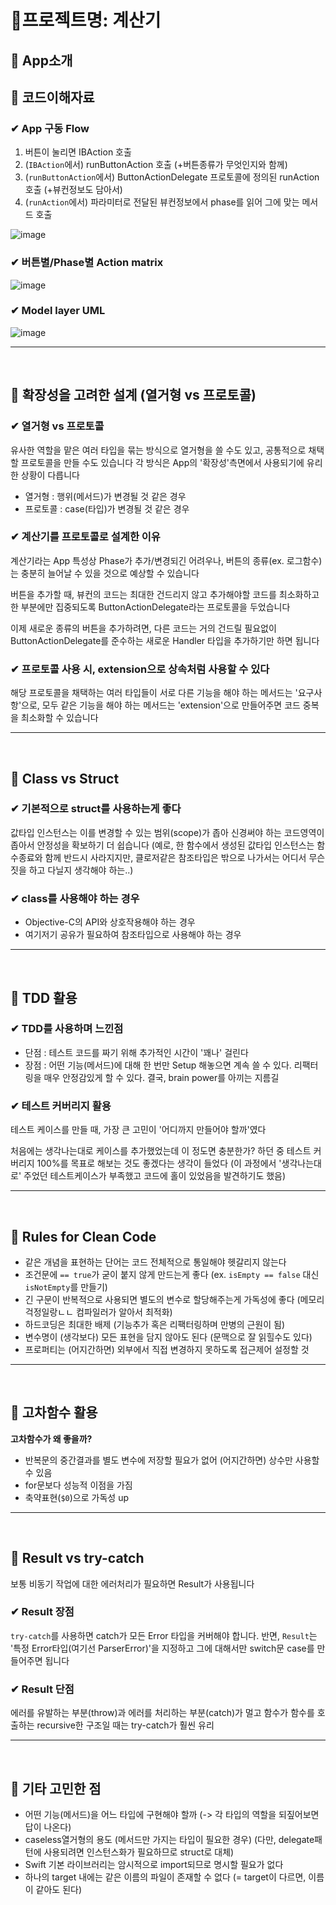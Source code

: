 # 📱프로젝트명: 계산기

## 🐶 App소개



## 🐺 코드이해자료
### ✔ App 구동 Flow
1. 버튼이 눌리면 IBAction 호출
2. (`IBAction`에서) runButtonAction 호출 (+버튼종류가 무엇인지와 함께)
3. (`runButtonAction`에서) ButtonActionDelegate 프로토콜에 정의된 runAction 호출 (+뷰컨정보도 담아서)
4. (`runAction`에서) 파라미터로 전달된 뷰컨정보에서 phase를 읽어 그에 맞는 메서드 호출

![image](https://user-images.githubusercontent.com/39155090/142367830-693742c3-e71f-48c5-85db-0bc9d3b6b775.png)

### ✔ 버튼별/Phase별 Action matrix
![image](https://user-images.githubusercontent.com/39155090/142365619-1795113e-d6f6-4f13-81f2-7fb7082f3ab5.png)


### ✔ Model layer UML
![image](https://user-images.githubusercontent.com/39155090/141436054-0665afc5-aa0c-44e2-be0d-6bf4bbe13580.png)

---
<br>

## 🦊 확장성을 고려한 설계 (열거형 vs 프로토콜)

### ✔ 열거형 vs 프로토콜
유사한 역할을 맡은 여러 타입을 묶는 방식으로 열거형을 쓸 수도 있고, 공통적으로 채택할 프로토콜을 만들 수도 있습니다
각 방식은 App의 '확장성'측면에서 사용되기에 유리한 상황이 다릅니다
- 열거형 : 행위(메서드)가 변경될 것 같은 경우
- 프로토콜 : case(타입)가 변경될 것 같은 경우

### ✔ 계산기를 프로토콜로 설계한 이유
계산기라는 App 특성상 Phase가 추가/변경되긴 어려우나,
버튼의 종류(ex. 로그함수)는 충분히 늘어날 수 있을 것으로 예상할 수 있습니다

버튼을 추가할 때, 뷰컨의 코드는 최대한 건드리지 않고
추가해야할 코드를 최소화하고 한 부분에만 집중되도록 ButtonActionDelegate라는 프로토콜을 두었습니다

이제 새로운 종류의 버튼을 추가하려면, 다른 코드는 거의 건드릴 필요없이
ButtonActionDelegate를 준수하는 새로운 Handler 타입을 추가하기만 하면 됩니다

### ✔ 프로토콜 사용 시, extension으로 상속처럼 사용할 수 있다
해당 프로토콜을 채택하는 여러 타입들이 서로 다른 기능을 해야 하는 메서드는 '요구사항'으로,
모두 같은 기능을 해야 하는 메서드는 'extension'으로 만들어주면 코드 중복을 최소화할 수 있습니다

---
<br>

## 🐔 Class vs Struct
### ✔ **기본적으로 struct를 사용하는게 좋다**
값타입 인스턴스는 이를 변경할 수 있는 범위(scope)가 좁아 신경써야 하는 코드영역이 좁아서 안정성을 확보하기 더 쉽습니다
(예로, 한 함수에서 생성된 값타입 인스턴스는 함수종료와 함께 반드시 사라지지만, 클로저같은 참조타입은 밖으로 나가서는 어디서 무슨 짓을 하고 다닐지 생각해야 하는..)

### ✔ **class를 사용해야 하는 경우**
- Objective-C의 API와 상호작용해야 하는 경우
- 여기저기 공유가 필요하여 참조타입으로 사용해야 하는 경우

---
<br>

## 🐰 TDD 활용
### ✔ TDD를 사용하며 느낀점
- 단점 : 테스트 코드를 짜기 위해 추가적인 시간이 '꽤나' 걸린다
- 장점 : 어떤 기능(메서드)에 대해 한 번만 Setup 해놓으면 계속 쓸 수 있다. 리팩터링을 매우 안정감있게 할 수 있다. 결국, brain power를 아끼는 지름길

### ✔ 테스트 커버리지 활용
테스트 케이스를 만들 때, 가장 큰 고민이 '어디까지 만들어야 할까'였다

처음에는 생각나는대로 케이스를 추가했었는데 이 정도면 충분한가? 하던 중
테스트 커버리지 100%를 목표로 해보는 것도 좋겠다는 생각이 들었다
(이 과정에서 '생각나는대로' 주었던 테스트케이스가 부족했고 코드에 홀이 있었음을 발견하기도 했음)

---
<br>

## 🦀 Rules for Clean Code
- 같은 개념을 표현하는 단어는 코드 전체적으로 통일해야 헷갈리지 않는다
- 조건문에 `== true`가 굳이 붙지 않게 만드는게 좋다
(ex. `isEmpty == false` 대신 `isNotEmpty`를 만들기)
- 긴 구문이 반복적으로 사용되면 별도의 변수로 할당해주는게 가독성에 좋다 (메모리 걱정일랑ㄴㄴ 컴파일러가 알아서 최적화)
- 하드코딩은 최대한 배제 (기능추가 혹은 리팩터링하며 만병의 근원이 됨)
- 변수명이 (생각보다) 모든 표현을 담지 않아도 된다 (문맥으로 잘 읽힐수도 있다)
- 프로퍼티는 (어지간하면) 외부에서 직접 변경하지 못하도록 접근제어 설정할 것

---
<br>

## 🐺 고차함수 활용
**고차함수가 왜 좋을까?**
- 반복문의 중간결과를 별도 변수에 저장할 필요가 없어 (어지간하면) 상수만 사용할 수 있음
- for문보다 성능적 이점을 가짐
- 축약표현(`$0`)으로 가독성 up

---
<br>

## 🐸 Result vs try-catch
보통 비동기 작업에 대한 에러처리가 필요하면 Result가 사용됩니다

### ✔ Result 장점
`try-catch`를 사용하면 catch가 모든 Error 타입을 커버해야 합니다.
반면, `Result`는 '특정 Error타입(여기선 ParserError)'을 지정하고 
그에 대해서만 switch문 case를 만들어주면 됩니다

### ✔ Result 단점
에러를 유발하는 부분(throw)과 에러를 처리하는 부분(catch)가 멀고 
함수가 함수를 호출하는 recursive한 구조일 때는 try-catch가 훨씬 유리

---
<br>

## 🦁 기타 고민한 점
- 어떤 기능(메서드)을 어느 타입에 구현해야 할까
(-> 각 타입의 역할을 되짚어보면 답이 나온다)
- caseless열거형의 용도
(메서드만 가지는 타입이 필요한 경우)
(다만, delegate패턴에 사용되려면 인스턴스화가 필요하므로 struct로 대체)
- Swift 기본 라이브러리는 암시적으로 import되므로 명시할 필요가 없다
- 하나의 target 내에는 같은 이름의 파일이 존재할 수 없다
(= target이 다르면, 이름이 같아도 된다)
